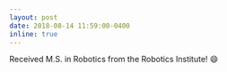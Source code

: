 ```yaml
---
layout: post
date: 2018-08-14 11:59:00-0400
inline: true
---
```


Received M.S. in Robotics from the Robotics Institute! :smile:
